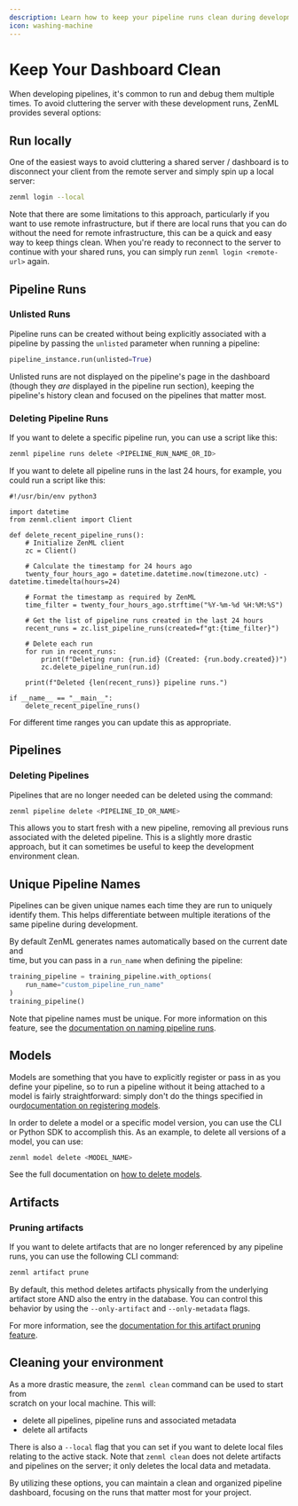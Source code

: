 ```yaml
---
description: Learn how to keep your pipeline runs clean during development.
icon: washing-machine
---
```


# Keep Your Dashboard Clean

When developing pipelines, it's common to run and debug them multiple times. To avoid cluttering the server with these development runs, ZenML provides several options:

## Run locally

One of the easiest ways to avoid cluttering a shared server / dashboard is to disconnect your client from the remote server and simply spin up a local server:

```bash
zenml login --local
```

Note that there are some limitations to this approach, particularly if you want to use remote infrastructure, but if there are local runs that you can do without the need for remote infrastructure, this can be a quick and easy way to keep things clean. When you're ready to reconnect to the server to continue with your shared runs, you can simply run `zenml login <remote-url>` again.

## Pipeline Runs

### Unlisted Runs

Pipeline runs can be created without being explicitly associated with a pipeline by passing the `unlisted` parameter when running a pipeline:

```python
pipeline_instance.run(unlisted=True)
```

Unlisted runs are not displayed on the pipeline's page in the dashboard (though they _are_ displayed in the pipeline run section), keeping the pipeline's history clean and focused on the pipelines that matter most.

### Deleting Pipeline Runs

If you want to delete a specific pipeline run, you can use a script like this:

```bash
zenml pipeline runs delete <PIPELINE_RUN_NAME_OR_ID>
```

If you want to delete all pipeline runs in the last 24 hours, for example, you\
could run a script like this:

```
#!/usr/bin/env python3

import datetime
from zenml.client import Client

def delete_recent_pipeline_runs():
    # Initialize ZenML client
    zc = Client()
    
    # Calculate the timestamp for 24 hours ago
    twenty_four_hours_ago = datetime.datetime.now(timezone.utc) - datetime.timedelta(hours=24)
    
    # Format the timestamp as required by ZenML
    time_filter = twenty_four_hours_ago.strftime("%Y-%m-%d %H:%M:%S")
    
    # Get the list of pipeline runs created in the last 24 hours
    recent_runs = zc.list_pipeline_runs(created=f"gt:{time_filter}")
    
    # Delete each run
    for run in recent_runs:
        print(f"Deleting run: {run.id} (Created: {run.body.created})")
        zc.delete_pipeline_run(run.id)
    
    print(f"Deleted {len(recent_runs)} pipeline runs.")

if __name__ == "__main__":
    delete_recent_pipeline_runs()
```

For different time ranges you can update this as appropriate.

## Pipelines

### Deleting Pipelines

Pipelines that are no longer needed can be deleted using the command:

```bash
zenml pipeline delete <PIPELINE_ID_OR_NAME>
```

This allows you to start fresh with a new pipeline, removing all previous runs associated with the deleted pipeline. This is a slightly more drastic approach, but it can sometimes be useful to keep the development environment clean.

## Unique Pipeline Names

Pipelines can be given unique names each time they are run to uniquely identify them. This helps differentiate between multiple iterations of the same pipeline during development.

By default ZenML generates names automatically based on the current date and\
time, but you can pass in a `run_name` when defining the pipeline:

```python
training_pipeline = training_pipeline.with_options(
    run_name="custom_pipeline_run_name"
)
training_pipeline()
```

Note that pipeline names must be unique. For more information on this feature, see the [documentation on naming pipeline runs](https://docs.zenml.io/user-guides/best-practices/keep-your-dashboard-server-clean).

## Models

Models are something that you have to explicitly register or pass in as you define your pipeline, so to run a pipeline without it being attached to a model is fairly straightforward: simply don't do the things specified in our[documentation on registering models](https://docs.zenml.io/concepts/models).

In order to delete a model or a specific model version, you can use the CLI or Python SDK to accomplish this. As an example, to delete all versions of a model, you can use:

```bash
zenml model delete <MODEL_NAME>
```

See the full documentation on [how to delete models](https://docs.zenml.io/how-to/model-management-metrics/model-control-plane/delete-a-model).

## Artifacts

### Pruning artifacts

If you want to delete artifacts that are no longer referenced by any pipeline\
runs, you can use the following CLI command:

```bash
zenml artifact prune
```

By default, this method deletes artifacts physically from the underlying artifact store AND also the entry in the database. You can control this behavior by using the `--only-artifact` and `--only-metadata` flags.

For more information, see the [documentation for this artifact pruning feature](https://docs.zenml.io/how-to/data-artifact-management/handle-data-artifacts/delete-an-artifact).

## Cleaning your environment

As a more drastic measure, the `zenml clean` command can be used to start from\
scratch on your local machine. This will:

* delete all pipelines, pipeline runs and associated metadata
* delete all artifacts

There is also a `--local` flag that you can set if you want to delete local files relating to the active stack. Note that `zenml clean` does not delete artifacts and pipelines on the server; it only deletes the local data and metadata.

By utilizing these options, you can maintain a clean and organized pipeline dashboard, focusing on the runs that matter most for your project.